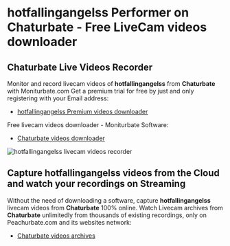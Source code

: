 # hotfallingangelss Performer on Chaturbate - Free LiveCam videos downloader

## Chaturbate Live Videos Recorder

Monitor and record livecam videos of **hotfallingangelss** from **Chaturbate** with Moniturbate.com
Get a premium trial for free by just and only registering with your Email address:
* [hotfallingangelss Premium videos downloader](https://moniturbate.com/request-demo-licence-key.html)

Free livecam videos downloader - Moniturbate Software:
* [Chaturbate videos downloader](https://moniturbate.com/moniturbate-download-software.html)

![hotfallingangelss livecam videos recorder](https://peachurnet.com/templates/moniturbate-software.png)


## Capture hotfallingangelss videos from the Cloud and watch your recordings on Streaming

Without the need of downloading a software, capture **hotfallingangelss** livecam videos from **Chaturbate** 100% online.
Watch Livecam archives from **Chaturbate** unlimitedly from thousands of existing recordings, only on Peachurbate.com and its websites network:
* [Chaturbate videos archives](https://peachurnet.com/)